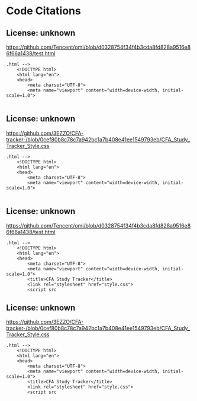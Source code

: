 # Code Citations

## License: unknown
https://github.com/Tencent/omi/blob/d0328754f34f4b3cda8fd828a9516e86f66a1438/test.html
      
```
.html -->
    <!DOCTYPE html>
    <html lang="en">
    <head>
        <meta charset="UTF-8">
        <meta name="viewport" content="width=device-width, initial-scale=1.0">
        
```


## License: unknown
https://github.com/3EZZO/CFA-tracker-/blob/0cef80b8c78c7a942bc1a7b408e41ee1549793eb/CFA_Study_Tracker_Style.css

```
.html -->
    <!DOCTYPE html>
    <html lang="en">
    <head>
        <meta charset="UTF-8">
        <meta name="viewport" content="width=device-width, initial-scale=1.0">
        
```


## License: unknown
https://github.com/Tencent/omi/blob/d0328754f34f4b3cda8fd828a9516e86f66a1438/test.html

```
.html -->
    <!DOCTYPE html>
    <html lang="en">
    <head>
        <meta charset="UTF-8">
        <meta name="viewport" content="width=device-width, initial-scale=1.0">
        <title>CFA Study Tracker</title>
        <link rel="stylesheet" href="style.css">
        <script src
```


## License: unknown
https://github.com/3EZZO/CFA-tracker-/blob/0cef80b8c78c7a942bc1a7b408e41ee1549793eb/CFA_Study_Tracker_Style.css

```
.html -->
    <!DOCTYPE html>
    <html lang="en">
    <head>
        <meta charset="UTF-8">
        <meta name="viewport" content="width=device-width, initial-scale=1.0">
        <title>CFA Study Tracker</title>
        <link rel="stylesheet" href="style.css">
        <script src
```

